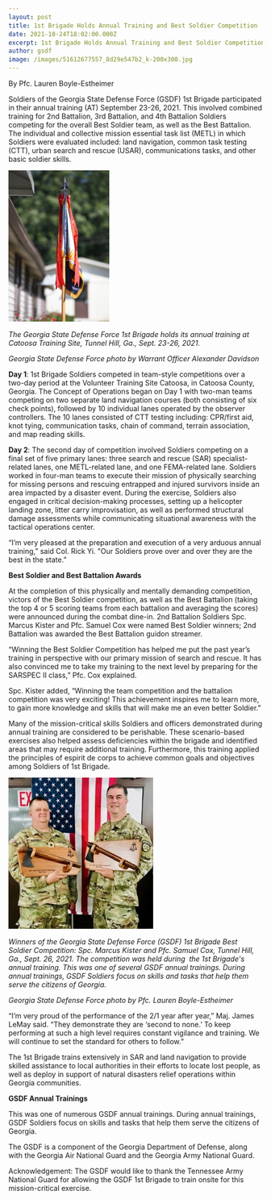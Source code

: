 ```yaml
---
layout: post
title: 1st Brigade Holds Annual Training and Best Soldier Competition
date: 2021-10-24T18:02:00.000Z
excerpt: 1st Brigade Holds Annual Training and Best Soldier Competition
author: gsdf
image: /images/51612677557_8d29e547b2_k-200x300.jpg
---
```

By Pfc. Lauren Boyle-Estheimer

Soldiers of the Georgia State Defense Force (GSDF) 1st Brigade participated in their annual training (AT) September 23-26, 2021. This involved combined training for 2nd Battalion, 3rd Battalion, and 4th Battalion Soldiers competing for the overall Best Soldier team, as well as the Best Battalion. The individual and collective mission essential task list (METL) in which Soldiers were evaluated included: land navigation, common task testing (CTT), urban search and rescue (USAR), communications tasks, and other basic soldier skills.

![](/images/51612677557_8d29e547b2_k-200x300.jpg)

*The Georgia State Defense Force 1st Brigade holds its annual training at Catoosa Training Site, Tunnel Hill, Ga., Sept. 23-26, 2021.* 

*Georgia State Defense Force photo by Warrant Officer Alexander Davidson*

**Day 1**: 1st Brigade Soldiers competed in team-style competitions over a two-day period at the Volunteer Training Site Catoosa, in Catoosa County, Georgia. The Concept of Operations began on Day 1 with two-man teams competing on two separate land navigation courses (both consisting of six check points), followed by 10 individual lanes operated by the observer controllers. The 10 lanes consisted of CTT testing including: CPR/first aid, knot tying, communication tasks, chain of command, terrain association, and map reading skills.

**Day 2**: The second day of competition involved Soldiers competing on a final set of five primary lanes: three search and rescue (SAR) specialist-related lanes, one METL-related lane, and one FEMA-related lane. Soldiers worked in four-man teams to execute their mission of physically searching for missing persons and rescuing entrapped and injured survivors inside an area impacted by a disaster event. During the exercise, Soldiers also engaged in critical decision-making processes, setting up a helicopter landing zone, litter carry improvisation, as well as performed structural damage assessments while communicating situational awareness with the tactical operations center.

“I’m very pleased at the preparation and execution of a very arduous annual training,” said Col. Rick Yi. "Our Soldiers prove over and over they are the best in the state.”

**Best Soldier and Best Battalion Awards**

At the completion of this physically and mentally demanding competition, victors of the Best Soldier competition, as well as the Best Battalion (taking the top 4 or 5 scoring teams from each battalion and averaging the scores) were announced during the combat dine-in. 2nd Battalion Soldiers Spc. Marcus Kister and Pfc. Samuel Cox were named Best Soldier winners; 2nd Battalion was awarded the Best Battalion guidon streamer.

“Winning the Best Soldier Competition has helped me put the past year’s training in perspective with our primary mission of search and rescue. It has also convinced me to take my training to the next level by preparing for the SARSPEC II class,” Pfc. Cox explained.

Spc. Kister added, “Winning the team competition and the battalion competition was very exciting! This achievement inspires me to learn more, to gain more knowledge and skills that will make me an even better Soldier.”

Many of the mission-critical skills Soldiers and officers demonstrated during annual training are considered to be perishable. These scenario-based exercises also helped assess deficiencies within the brigade and identified areas that may require additional training. Furthermore, this training applied the principles of espirit de corps to achieve common goals and objectives among Soldiers of 1st Brigade.

![*Winners of the Georgia State Defense Force (GSDF) 1st Brigade Best Soldier Competition: Spc. Marcus Kister and Pfc. Samuel Cox, Tunnel Hill, Ga., Sept. 26, 2021. The competition was held during  the 1st Brigade's annual training. This was one of several GSDF annual trainings. During annual trainings, GSDF Soldiers focus on skills and tasks that help them serve the citizens of Georgia.*](/images/51608624353_b16d252a58_o-287x300.jpg)

*Winners of the Georgia State Defense Force (GSDF) 1st Brigade Best Soldier Competition: Spc. Marcus Kister and Pfc. Samuel Cox, Tunnel Hill, Ga., Sept. 26, 2021. The competition was held during  the 1st Brigade's annual training. This was one of several GSDF annual trainings. During annual trainings, GSDF Soldiers focus on skills and tasks that help them serve the citizens of Georgia.*              

*Georgia State Defense Force photo by Pfc. Lauren Boyle-Estheimer*

“I’m very proud of the performance of the 2/1 year after year,” Maj. James LeMay said. “They demonstrate they are ‘second to none.’ To keep performing at such a high level requires constant vigilance and training. We will continue to set the standard for others to follow.”

The 1st Brigade trains extensively in SAR and land navigation to provide skilled assistance to local authorities in their efforts to locate lost people, as well as deploy in support of natural disasters relief operations within Georgia communities.

**GSDF Annual Trainings**

This was one of numerous GSDF annual trainings. During annual trainings, GSDF Soldiers focus on skills and tasks that help them serve the citizens of Georgia.

The GSDF is a component of the Georgia Department of Defense, along with the Georgia Air National Guard and the Georgia Army National Guard.

Acknowledgement: The GSDF would like to thank the Tennessee Army National Guard for allowing the GSDF 1st Brigade to train onsite for this mission-critical exercise.